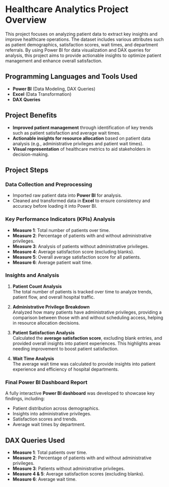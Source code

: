 # Healthcare Analytics Project Overview

This project focuses on analyzing patient data to extract key insights and improve healthcare operations. The dataset includes various attributes such as patient demographics, satisfaction scores, wait times, and department referrals. By using Power BI for data visualization and DAX queries for analysis, this project aims to provide actionable insights to optimize patient management and enhance overall satisfaction.

## Programming Languages and Tools Used
- **Power BI** (Data Modeling, DAX Queries)
- **Excel** (Data Transformation)
- **DAX Queries**

## Project Benefits
- **Improved patient management** through identification of key trends such as patient satisfaction and average wait times.
- **Actionable insights for resource allocation** based on patient data analysis (e.g., administrative privileges and patient wait times).
- **Visual representation** of healthcare metrics to aid stakeholders in decision-making.
  
## Project Steps

### Data Collection and Preprocessing
- Imported raw patient data into **Power BI** for analysis.
- Cleaned and transformed data in **Excel** to ensure consistency and accuracy before loading it into Power BI.

### Key Performance Indicators (KPIs) Analysis
- **Measure 1**: Total number of patients over time.
- **Measure 2**: Percentage of patients with and without administrative privileges.
- **Measure 3**: Analysis of patients without administrative privileges.
- **Measure 4**: Average satisfaction score (excluding blanks).
- **Measure 5**: Overall average satisfaction score for all patients.
- **Measure 6**: Average patient wait time.

### Insights and Analysis
1. **Patient Count Analysis**  
   The total number of patients is tracked over time to analyze trends, patient flow, and overall hospital traffic.
   
2. **Administrative Privilege Breakdown**  
   Analyzed how many patients have administrative privileges, providing a comparison between those with and without scheduling access, helping in resource allocation decisions.

3. **Patient Satisfaction Analysis**  
   Calculated the **average satisfaction score**, excluding blank entries, and provided overall insights into patient experiences. This highlights areas needing improvement to boost patient satisfaction.
   
4. **Wait Time Analysis**  
   The average wait time was calculated to provide insights into patient experience and efficiency of hospital departments.

### Final Power BI Dashboard Report
A fully interactive **Power BI dashboard** was developed to showcase key findings, including:
- Patient distribution across demographics.
- Insights into administrative privileges.
- Satisfaction scores and trends.
- Average wait times by department.

## DAX Queries Used
- **Measure 1**: Total patients over time.
- **Measure 2**: Percentage of patients with and without administrative privileges.
- **Measure 3**: Patients without administrative privileges.
- **Measure 4 & 5**: Average satisfaction scores (excluding blanks).
- **Measure 6**: Average wait time.
